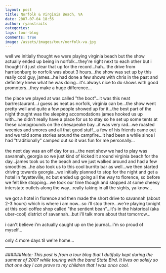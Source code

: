```yaml
---
layout: post
title: Norfolk & Virginia Beach, VA
date: 2007-07-04 18:56
author: ryanstraits
categories: 
tags: tour-blog
comments: true
image: /assets/images/tour/norfolk-va.jpg
---
```


<!-- break -->

well we initially thought we were playing virginia beach but the show actually ended up being in norfolk...they're right next to each other but i thought i'd just clear that up for the record...hah...the drive from  harrisonburg to norfolk was about 3 hours...the show was set up by this really cool guy, james...he had done a few shows with chris in the past and definitely knew what he was doing...it's always nice to do shows with good promoters...they make a huge difference...<br /><br />the place we played at was called "the boot"...it was this neat bar/restaurant...i guess as neat as norfolk, virginia can be...the show went pretty well and quite a few people showed up for it...the best part of the night thought was the sleeping accomodations james hooked us up with...he didn't really have a place for us to stay so he set up some tents at these campgrounds on the chesapeake bay...it was very rad...we roasted weenies and smores and all that good stuff...a few of his friends came out and we told some stories around the campfire...it had been a while since i had "traditionally" camped out so it was fun for me personally...<br /><br />the next day was an off day for us...the next show we had to play was savannah, georgia so we just kind of kicked it around virginia beach for the day...james took us to the beach and we just walked around and had a few smoothies...he also took us to this cool burrito bar as well...we then started driving towards georgia...we initially planned to stop for the night and get a hotel in fayetteville, nc but ended up going all the way to florence, sc before we felt like stopping...we took our time though and stopped at some cheesy interstate outlets along the way...really taking in all the sights, ya know...<br /><br />we got a hotel in florence and then made the short drive to savannah (about 2-3 hours) which is where i am now...so i'll stop there...we're playing tonight at this cool coffee shop called "the sentient bean"...it's in the historical (aka uber-cool) district of savannah...but i'll talk more about that tomorrow...<br /><br />i can't believe i'm actually caught up on the journal...i'm so proud of myself...<br /><br />only 4 more days til we're home...

---

######*Note: This post is from a tour blog that I dutifully kept during the summer of 2007 while touring with the band State Bird. It lives on solely so that one day I can prove to my children that I was once cool.*
